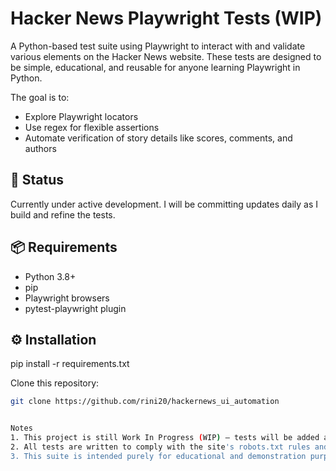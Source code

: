 # Hacker News Playwright Tests (WIP)

A Python-based test suite using Playwright to interact with and validate various elements on the Hacker News website.
These tests are designed to be simple, educational, and reusable for anyone learning Playwright in Python.

The goal is to:
- Explore Playwright locators
- Use regex for flexible assertions
- Automate verification of story details like scores, comments, and authors

## 🚧 Status
Currently under active development. I will be committing updates daily as I build and refine the tests.

## 📦 Requirements
- Python 3.8+
- pip
- Playwright browsers
- pytest-playwright plugin

## ⚙️ Installation

pip install -r requirements.txt

Clone this repository:
```bash
git clone https://github.com/rini20/hackernews_ui_automation


Notes
1. This project is still Work In Progress (WIP) — tests will be added and refined regularly.
2. All tests are written to comply with the site's robots.txt rules and do not perform actions that the site disallows.
3. This suite is intended purely for educational and demonstration purposes.